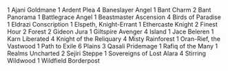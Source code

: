 1 Ajani Goldmane
1 Ardent Plea
4 Baneslayer Angel
1 Bant Charm
2 Bant Panorama
1 Battlegrace Angel
1 Beastmaster Ascension
4 Birds of Paradise
1 Eldrazi Conscription
1 Elspeth, Knight-Errant
1 Ethercaste Knight
2 Finest Hour
2 Forest
2 Gideon Jura
1 Giltspire Avenger
4 Island
1 Jace Beleren
1 Karn Liberated
4 Knight of the Reliquary
4 Misty Rainforest
1 Oran-Rief, the Vastwood
1 Path to Exile
6 Plains
3 Qasali Pridemage
1 Rafiq of the Many
1 Realms Uncharted
2 Sejiri Steppe
1 Sovereigns of Lost Alara
4 Stirring Wildwood
1 Wildfield Borderpost


